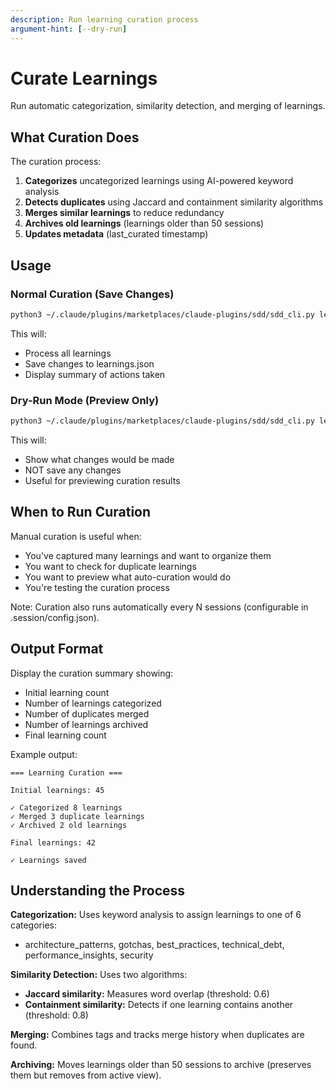 ```yaml
---
description: Run learning curation process
argument-hint: [--dry-run]
---
```


# Curate Learnings

Run automatic categorization, similarity detection, and merging of learnings.

## What Curation Does

The curation process:
1. **Categorizes** uncategorized learnings using AI-powered keyword analysis
2. **Detects duplicates** using Jaccard and containment similarity algorithms
3. **Merges similar learnings** to reduce redundancy
4. **Archives old learnings** (learnings older than 50 sessions)
5. **Updates metadata** (last_curated timestamp)

## Usage

### Normal Curation (Save Changes)

```bash
python3 ~/.claude/plugins/marketplaces/claude-plugins/sdd/sdd_cli.py learn-curate
```

This will:
- Process all learnings
- Save changes to learnings.json
- Display summary of actions taken

### Dry-Run Mode (Preview Only)

```bash
python3 ~/.claude/plugins/marketplaces/claude-plugins/sdd/sdd_cli.py learn-curate --dry-run
```

This will:
- Show what changes would be made
- NOT save any changes
- Useful for previewing curation results

## When to Run Curation

Manual curation is useful when:
- You've captured many learnings and want to organize them
- You want to check for duplicate learnings
- You want to preview what auto-curation would do
- You're testing the curation process

Note: Curation also runs automatically every N sessions (configurable in .session/config.json).

## Output Format

Display the curation summary showing:
- Initial learning count
- Number of learnings categorized
- Number of duplicates merged
- Number of learnings archived
- Final learning count

Example output:
```
=== Learning Curation ===

Initial learnings: 45

✓ Categorized 8 learnings
✓ Merged 3 duplicate learnings
✓ Archived 2 old learnings

Final learnings: 42

✓ Learnings saved
```

## Understanding the Process

**Categorization:** Uses keyword analysis to assign learnings to one of 6 categories:
- architecture_patterns, gotchas, best_practices, technical_debt, performance_insights, security

**Similarity Detection:** Uses two algorithms:
- **Jaccard similarity:** Measures word overlap (threshold: 0.6)
- **Containment similarity:** Detects if one learning contains another (threshold: 0.8)

**Merging:** Combines tags and tracks merge history when duplicates are found.

**Archiving:** Moves learnings older than 50 sessions to archive (preserves them but removes from active view).
